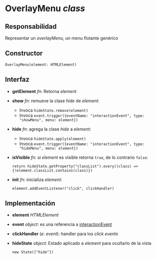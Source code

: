 # OverlayMenu _class_

## Responsabilidad

Representar un _overlayMenu_, un menu flotante genérico

## Constructor

```
OverlayMenu(element: HTMLElement)
```

## Interfaz

-   **getElement** _fn_: Retorna _element_

-   **show** _fn_: remueve la clase _hide_ de _element_:

    -   Invoca `hideState.remove(element)`
    -   Invoca `event.trigger({eventName: "interactionEvent", type: "showMenu", menu: element})`

-   **hide** _fn_: agrega la clase _hide_ a _element_:

    -   Invoca `hideState.apply(element)`
    -   Invoca `event.trigger({eventName: "interactionEvent", type: "hideMenu", menu: element})`

-   **isVisible** _fn_: si _element_ es visible retorna `true`, de lo contrario `false`:

    ```
    return hideState.getProperty("classList").every((class) => {!element.classList.contains(class)})
    ```

-   **init** _fn_: inicializa _element_:

    ```
    element.addEventListener("click", clickHandler)
    ```

## Implementación

-   **element** _HTMLElement_

-   **event** _object_: es una referencia a [interactionEvent](./display.md#eventos)

-   **clickHandler** (_e: event_): handler para los _click events_

-   **hideState** _object_: Estado aplicado a _element_ para ocultarlo de la vista

    ```
    new State(["hide"])
    ```
